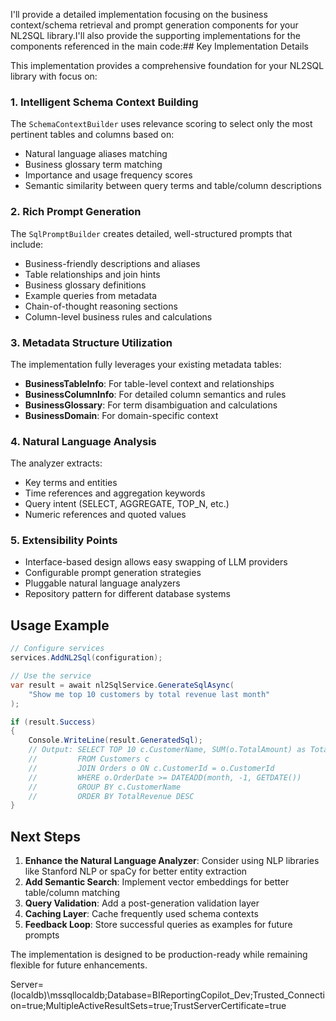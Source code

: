 I'll provide a detailed implementation focusing on the business context/schema retrieval and prompt generation components for your NL2SQL library.I'll also provide the supporting implementations for the components referenced in the main code:## Key Implementation Details

This implementation provides a comprehensive foundation for your NL2SQL library with focus on:

### 1. **Intelligent Schema Context Building**
The `SchemaContextBuilder` uses relevance scoring to select only the most pertinent tables and columns based on:
- Natural language aliases matching
- Business glossary term matching
- Importance and usage frequency scores
- Semantic similarity between query terms and table/column descriptions

### 2. **Rich Prompt Generation**
The `SqlPromptBuilder` creates detailed, well-structured prompts that include:
- Business-friendly descriptions and aliases
- Table relationships and join hints
- Business glossary definitions
- Example queries from metadata
- Chain-of-thought reasoning sections
- Column-level business rules and calculations

### 3. **Metadata Structure Utilization**
The implementation fully leverages your existing metadata tables:
- **BusinessTableInfo**: For table-level context and relationships
- **BusinessColumnInfo**: For detailed column semantics and rules
- **BusinessGlossary**: For term disambiguation and calculations
- **BusinessDomain**: For domain-specific context

### 4. **Natural Language Analysis**
The analyzer extracts:
- Key terms and entities
- Time references and aggregation keywords
- Query intent (SELECT, AGGREGATE, TOP_N, etc.)
- Numeric references and quoted values

### 5. **Extensibility Points**
- Interface-based design allows easy swapping of LLM providers
- Configurable prompt generation strategies
- Pluggable natural language analyzers
- Repository pattern for different database systems

## Usage Example

```csharp
// Configure services
services.AddNL2Sql(configuration);

// Use the service
var result = await nl2SqlService.GenerateSqlAsync(
    "Show me top 10 customers by total revenue last month"
);

if (result.Success)
{
    Console.WriteLine(result.GeneratedSql);
    // Output: SELECT TOP 10 c.CustomerName, SUM(o.TotalAmount) as TotalRevenue
    //         FROM Customers c
    //         JOIN Orders o ON c.CustomerId = o.CustomerId
    //         WHERE o.OrderDate >= DATEADD(month, -1, GETDATE())
    //         GROUP BY c.CustomerName
    //         ORDER BY TotalRevenue DESC
}
```

## Next Steps

1. **Enhance the Natural Language Analyzer**: Consider using NLP libraries like Stanford NLP or spaCy for better entity extraction
2. **Add Semantic Search**: Implement vector embeddings for better table/column matching
3. **Query Validation**: Add a post-generation validation layer
4. **Caching Layer**: Cache frequently used schema contexts
5. **Feedback Loop**: Store successful queries as examples for future prompts

The implementation is designed to be production-ready while remaining flexible for future enhancements.


Server=(localdb)\\mssqllocaldb;Database=BIReportingCopilot_Dev;Trusted_Connection=true;MultipleActiveResultSets=true;TrustServerCertificate=true